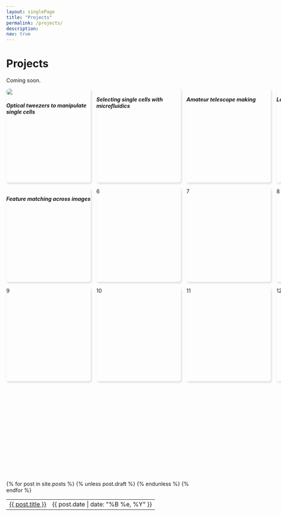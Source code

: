 ```yaml
---
layout: singlePage
title: "Projects"
permalink: /projects/
description: 
nav: true
---
```

# Projects
Coming soon.

<html>
<style>
.grid-container {
  display: grid;
  grid-template-columns: 225px 225px 225px 225px;
  grid-template-rows: 250px 250px 250px 250px;
  grid-column-gap: 15px;
  grid-row-gap: 15px;
}
.grid-item {
  border-radius: 5px;
/*  width: 225px;
  height: 250px; */
  border-top: 0px solid #d9d9d9;
  border-bottom: 0px solid #d9d9d9;
  border-left: 0px solid #d9d9d9;
  border-right: 0px solid #d9d9d9;
  box-shadow: 2px 3px 5px #d9d9d9;
}
div.grid-item>img {
  border-radius: 7px;
  border:0px;
  border-style: none;
  display: block;
}

div.grid-item>h5{
  text-align: center;

}

div.grid-item:hover{
   box-shadow: 5px 5px 5px #d9d9d9;
}

div.grid-item:hover>h5{
  color: #4582ec;
}


</style>

<div class="grid-container">
  <div class="grid-item"> <img src="http://pinardemetci.github.io/images/SomervilleBoardgame.png"> <h5> Optical tweezers to manipulate single cells </h5></div>
  <div class="grid-item"> <h5> Selecting single cells with microfluidics </h5></div>
  <div class="grid-item"> <h5> Amateur telescope making </h5></div>
  <div class="grid-item"> <h5> Low cost sickle cell diagnostics </h5></div>
  <div class="grid-item"> <h5> Feature matching across images </h5></div>
  <div class="grid-item">6</div>
  <div class="grid-item">7</div>
  <div class="grid-item">8</div>
  <div class="grid-item">9</div>
  <div class="grid-item">10</div>
  <div class="grid-item">11</div>
  <div class="grid-item">12</div>
</div>
</html>

<table class="table table-hover">
  {% for post in site.posts %}
    {% unless post.draft %}
    <tr>
      <td><a href="{{ post.url }}">{{ post.title }}</a></td>
      <td class="col-md-3" style="text-align: right;">{{ post.date | date: "%B %e, %Y" }}</td>
    </tr>
    {% endunless %}
  {% endfor %}
</table>